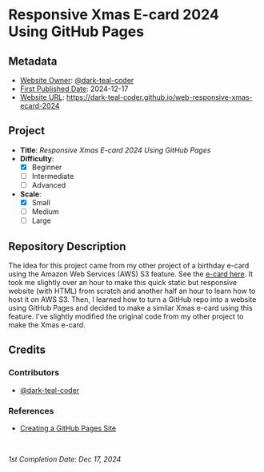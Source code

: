 # Responsive Xmas E-card 2024 Using GitHub Pages

## Metadata

- <ins>Website Owner</ins>: [@dark-teal-coder](github.com/dark-teal-coder)
- <ins>First Published Date</ins>: 2024-12-17
- <ins>Website URL</ins>: https://dark-teal-coder.github.io/web-responsive-xmas-ecard-2024

## Project

- **Title**: *Responsive Xmas E-card 2024 Using GitHub Pages*
- **Difficulty**:
  - [x] Beginner
  - [ ] Intermediate
  - [ ] Advanced
- **Scale**:
  - [x] Small
  - [ ] Medium
  - [ ] Large

## Repository Description

The idea for this project came from my other project of a birthday e-card using the Amazon Web Services (AWS) S3 feature. See the [e-card here](http://larissa-birthday-2024.s3-website-us-east-1.amazonaws.com). It took me slightly over an hour to make this quick static but responsive website (with HTML) from scratch and another half an hour to learn how to host it on AWS S3. Then, I learned how to turn a GitHub repo into a website using GitHub Pages and decided to make a similar Xmas e-card using this feature. I've slightly modified the original code from my other project to make the Xmas e-card.

## Credits 

### Contributors

- [@dark-teal-coder](github.com/dark-teal-coder)

### References 

- [Creating a GitHub Pages Site](https://docs.github.com/en/pages/getting-started-with-github-pages/creating-a-github-pages-site)

&nbsp;

*1st Completion Date: Dec 17, 2024*&emsp;

